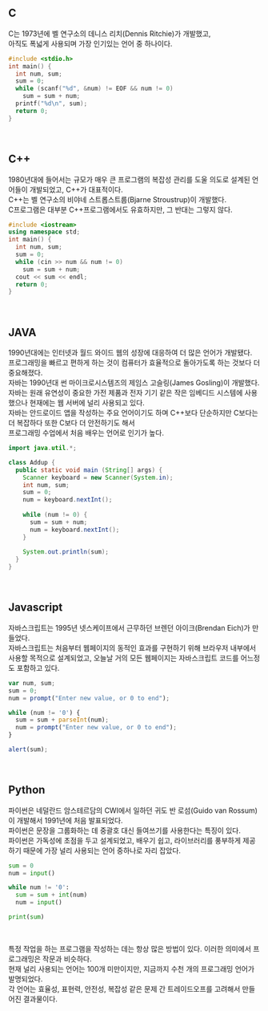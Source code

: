 ## C
C는 1973년에 벨 연구소의 데니스 리치(Dennis Ritchie)가 개발했고,   
아직도 폭넓게 사용되며 가장 인기있는 언어 중 하나이다.   
```c
#include <stdio.h>
int main() {
  int num, sum;
  sum = 0;
  while (scanf("%d", &num) != EOF && num != 0)
    sum = sum + num;
  printf("%d\n", sum);
  return 0;
}
```
<br/>

## C++
1980년대에 들어서는 규모가 매우 큰 프로그램의 복잡성 관리를 도울 의도로 설계된 언어들이 개발되었고, C++가 대표적이다.   
C++는 벨 연구소의 비야네 스트롭스트룹(Bjarne Stroustrup)이 개발했다.   
C프로그램은 대부분 C++프로그램에서도 유효하지만, 그 반대는 그렇지 않다.   
```c++
#include <iostream>
using namespace std;
int main() {
  int num, sum;
  sum = 0;
  while (cin >> num && num != 0)
    sum = sum + num;
  cout << sum << endl;
  return 0;
}
```
<br/>

## JAVA
1990년대에는 인터넷과 월드 와이드 웹의 성장에 대응하여 더 많은 언어가 개발됐다.   
프로그래밍을 빠르고 편하게 하는 것이 컴퓨터가 효율적으로 돌아가도록 하는 것보다 더 중요해졌다.   
자바는 1990년대 썬 마이크로시스템즈의 제임스 고슬링(James Gosling)이 개발했다.   
자바는 원래 유연성이 중요한 가전 제품과 전자 기기 같은 작은 임베디드 시스템에 사용했으나 현재에는 웹 서버에 널리 사용되고 있다.   
자바는 안드로이드 앱을 작성하는 주요 언어이기도 하며 C++보다 단순하지만 C보다는 더 복잡하다 또한 C보다 더 안전하기도 해서   
프로그래밍 수업에서 처음 배우는 언어로 인기가 높다.   
```java
import java.util.*;

class Addup {
  public static void main (String[] args) {
    Scanner keyboard = new Scanner(System.in);
    int num, sum;
    sum = 0;
    num = keyboard.nextInt();
    
    while (num != 0) {
      sum = sum + num;
      num = keyboard.nextInt();
    }
    
    System.out.println(sum);
  }
}
```
<br/>

## Javascript
자바스크립트는 1995년 넷스케이프에서 근무하던 브렌던 아이크(Brendan Eich)가 만들었다.   
자바스크립트는 처음부터 웹페이지의 동적인 효과를 구현하기 위해 브라우저 내부에서 사용할 목적으로 설계되었고, 오늘날 거의 모든 웹페이지는 자바스크립트 코드를 어느정도 포함하고 있다.   
```javascript
var num, sum;
sum = 0;
num = prompt("Enter new value, or 0 to end");

while (num != '0') {
  sum = sum + parseInt(num);
  num = prompt("Enter new value, or 0 to end");
}

alert(sum);
```
<br/>

## Python
파이썬은 네덜란드 암스테르담의 CWI에서 일하던 귀도 반 로섬(Guido van Rossum)이 개발해서 1991년에 처음 발표되었다.   
파이썬은 문장을 그룹화하는 데 중괄호 대신 들여쓰기를 사용한다는 특징이 있다.   
파이썬은 가독성에 초점을 두고 설계되었고, 배우기 쉽고, 라이브러리를 풍부하게 제공하기 때문에 가장 널리 사용되는 언어 중하나로 자리 잡았다.   
```python
sum = 0
num = input()

while num != '0':
  sum = sum + int(num)
  num = input()

print(sum)
```
<br/>

특정 작업을 하는 프로그램을 작성하는 데는 항상 많은 방법이 있다. 이러한 의미에서 프로그래밍은 작문과 비슷하다.   
현재 널리 사용되는 언어는 100개 미만이지만, 지금까지 수천 개의 프로그래밍 언어가 발명되었다.   
각 언어는 효율성, 표현력, 안전성, 복잡성 같은 문제 간 트레이드오프를 고려해서 만들어진 결과물이다.
